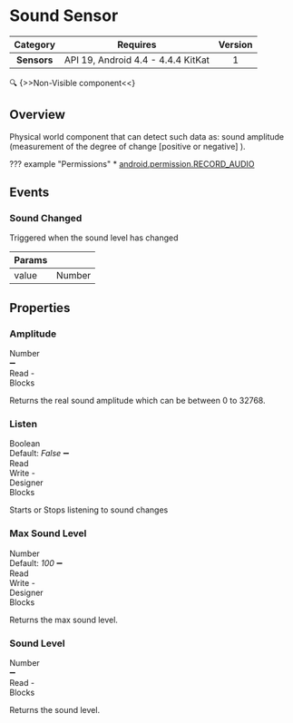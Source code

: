 # Sound Sensor

| Category | Requires | Version |
|:--------:|:-------:|:--------:|
|**Sensors**|<span class="chip chip-any">API 19, Android 4.4 - 4.4.4 KitKat</span>|<span class="chip chip-number">1</span>|

:mag: {>>Non-Visible component<<}

## Overview

Physical world component that can detect such data as: sound amplitude (measurement of the degree of change [positive or negative] ).

??? example "Permissions"
    * [android.permission.RECORD_AUDIO](https://developer.android.com/reference/android/Manifest.permission.html#RECORD_AUDIO)

## Events

### Sound Changed

Triggered when the sound level has changed

<div class="block" ai2-block="event" not-rendered="true" value="%7B%22componentName%22:%20%22Sound%20Sensor%22,%20%22name%22:%20%22Sound%20Changed%22,%20%22param%22:%20%5B%22value%22%5D%7D"></div>

| Params | []() |
|--------|------|
|value|<span class="chip chip-number">Number</span>|

## Properties

### Amplitude

<span style="user-select: none; white-space:pre-wrap;"><span class="chip chip-number">Number</span> :heavy_minus_sign: <span class="chip chip-rw">Read</span>  - <span class="chip chip-bd">Blocks</span></span>

Returns the real sound amplitude which can be between 0 to 32768.

<div class="block" ai2-block="property" not-rendered="true" value="%7B%22componentName%22:%20%22Sound%20Sensor%22,%20%22name%22:%20%22Amplitude%22,%20%22getter%22:%20true%7D"></div>

### Listen

<span style="user-select: none; white-space:pre-wrap;"><span class="chip chip-boolean">Boolean</span> <span class="chip chip-boolean">Default: <i>False</i></span> :heavy_minus_sign: <span class="chip chip-rw">Read</span> <span class="chip chip-rw">Write</span>  - <span class="chip chip-bd">Designer</span> <span class="chip chip-bd">Blocks</span></span>

Starts or Stops listening to sound changes

<div class="block" ai2-block="property" not-rendered="true" value="%7B%22componentName%22:%20%22Sound%20Sensor%22,%20%22name%22:%20%22Listen%22,%20%22getter%22:%20true%7D"></div>
<div class="block" ai2-block="property" not-rendered="true" value="%7B%22componentName%22:%20%22Sound%20Sensor%22,%20%22name%22:%20%22Listen%22,%20%22getter%22:%20false%7D"></div>

### Max Sound Level

<span style="user-select: none; white-space:pre-wrap;"><span class="chip chip-number">Number</span> <span class="chip chip-number">Default: <i>100</i></span> :heavy_minus_sign: <span class="chip chip-rw">Read</span> <span class="chip chip-rw">Write</span>  - <span class="chip chip-bd">Designer</span> <span class="chip chip-bd">Blocks</span></span>

Returns the max sound level.

<div class="block" ai2-block="property" not-rendered="true" value="%7B%22componentName%22:%20%22Sound%20Sensor%22,%20%22name%22:%20%22Max%20Sound%20Level%22,%20%22getter%22:%20true%7D"></div>
<div class="block" ai2-block="property" not-rendered="true" value="%7B%22componentName%22:%20%22Sound%20Sensor%22,%20%22name%22:%20%22Max%20Sound%20Level%22,%20%22getter%22:%20false%7D"></div>

### Sound Level

<span style="user-select: none; white-space:pre-wrap;"><span class="chip chip-number">Number</span> :heavy_minus_sign: <span class="chip chip-rw">Read</span>  - <span class="chip chip-bd">Blocks</span></span>

Returns the sound level.

<div class="block" ai2-block="property" not-rendered="true" value="%7B%22componentName%22:%20%22Sound%20Sensor%22,%20%22name%22:%20%22Sound%20Level%22,%20%22getter%22:%20true%7D"></div>
